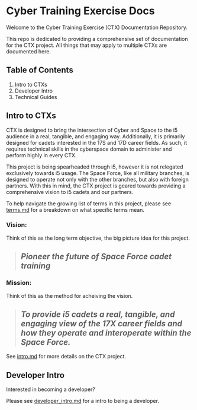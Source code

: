# Cyber Training Exercise Docs

Welcome to the Cyber Training Exercise (CTX) Documentation Repository.

This repo is dedicated to providing a comprehensive set of documentation for the CTX project. All things that may apply to multiple CTXs are documented here.

## Table of Contents

1. Intro to CTXs
1. Developer Intro
1. Technical Guides

## Intro to CTXs

CTX is designed to bring the intersection of Cyber and Space to the i5 audience in a real, tangible, and engaging way. Additionally, it is primarily designed for cadets interested in the 17S and 17D career fields. As such, it requires technical skills in the cyberspace domain to administer and perform highly in every CTX.

This project is being spearheaded through i5, however it is not relegated exclusively towards i5 usage. The Space Force, like all military branches, is designed to operate not only with the other branches, but also with foreign partners. With this in mind, the CTX project is geared towards providing a comprehensive vision to i5 cadets and our partners.

To help navigate the growing list of terms in this project, please see [terms.md](terms.md) for a breakdown on what specific terms mean.

### Vision:

Think of this as the long term objective, the big picture idea for this project.

> ## *Pioneer the future of Space Force cadet training*


### Mission:

Think of this as the method for acheiving the vision.


> ## *To provide i5 cadets a real, tangible, and engaging view of the 17X career fields and how they operate and interoperate within the Space Force.*

See [intro.md](intro.md) for more details on the CTX project.

## Developer Intro

Interested in becoming a developer?

Please see [developer_intro.md](developer_intro.md) for a intro to being a developer.
